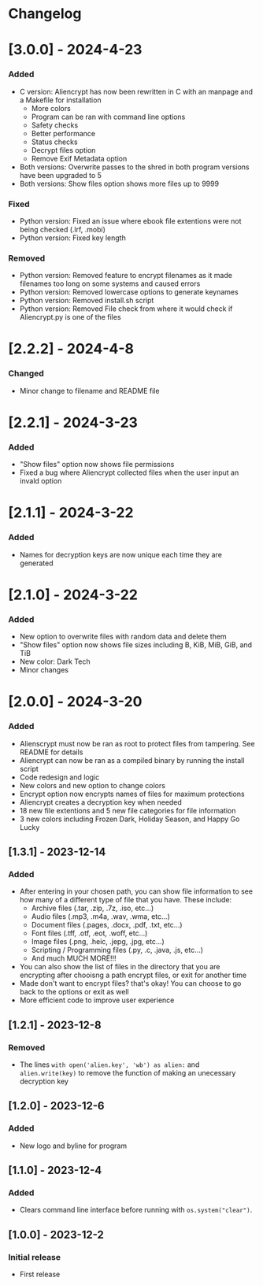 # Changelog

# [3.0.0] - 2024-4-23
### Added
- C version: Aliencrypt has now been rewritten in C with an manpage and a Makefile for installation
  * More colors
  * Program can be ran with command line options
  * Safety checks
  * Better performance
  * Status checks
  * Decrypt files option
  * Remove Exif Metadata option
- Both versions: Overwrite passes to the shred in both program versions have been upgraded to 5
- Both versions: Show files option shows more files up to 9999

### Fixed
- Python version: Fixed an issue where ebook file extentions were not being checked (.lrf, .mobi)
- Python version: Fixed key length

### Removed
- Python version: Removed feature to encrypt filenames as it made filenames too long on some systems and caused errors
- Python version: Removed lowercase options to generate keynames
- Python version: Removed install.sh script
- Python version: Removed File check from where it would check if Aliencrypt.py is one of the files

# [2.2.2] - 2024-4-8
### Changed
- Minor change to filename and README file

# [2.2.1] - 2024-3-23
### Added
- "Show files" option now shows file permissions
- Fixed a bug where Aliencrypt collected files when the user input an invald option

# [2.1.1] - 2024-3-22
### Added
- Names for decryption keys are now unique each time they are generated

# [2.1.0] - 2024-3-22
### Added
- New option to overwrite files with random data and delete them
- "Show files" option now shows file sizes including B, KiB, MiB, GiB, and TiB
- New color: Dark Tech
- Minor changes

# [2.0.0] - 2024-3-20
### Added
- Alienscrypt must now be ran as root to protect files from tampering. See README for details
- Aliencrypt can now be ran as a compiled binary by running the install script
- Code redesign and logic
- New colors and new option to change colors
- Encrypt option now encrypts names of files for maximum protections
- Aliencrypt creates a decryption key when needed
- 18 new file extentions and 5 new file categories for file information
- 3 new colors including Frozen Dark, Holiday Season, and Happy Go Lucky

## [1.3.1] - 2023-12-14
### Added
- After entering in your chosen path, you can show file information to see how many of a different type of file that you have. These include:
  * Archive files (.tar, .zip, .7z, .iso, etc...)
  * Audio files (.mp3, .m4a, .wav, .wma, etc...)
  * Document files (.pages, .docx, .pdf, .txt, etc...)
  * Font files (.tff, .otf, .eot, .woff, etc...)
  * Image files (.png, .heic, .jepg, .jpg, etc...)
  * Scripting / Programming files (.py, .c, .java, .js, etc...)
  * And much MUCH MORE!!!
- You can also show the list of files in the directory that you are encrypting after chooisng a path encrypt files, or exit for another time
- Made don't want to encrypt files? that's okay! You can choose to go back to the options or exit as well
- More efficient code to improve user experience

## [1.2.1] - 2023-12-8
### Removed
- The lines ```with open('alien.key', 'wb') as alien:``` and ```alien.write(key)``` to remove the function of making an unecessary decryption key

## [1.2.0] - 2023-12-6
### Added
- New logo and byline for program

## [1.1.0] - 2023-12-4
### Added
- Clears command line interface before running with ```os.system("clear")```.

## [1.0.0] - 2023-12-2
### Initial release
- First release
